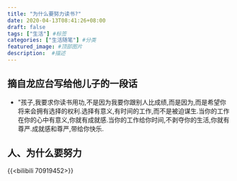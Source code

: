 ```yaml
---
title: "为什么要努力读书?"
date: 2020-04-13T08:41:26+08:00
draft: false
tags: ["生活"] #标签
categories: ["生活随笔"] #分类
featured_image: #顶部图片
description:  #描述
---
```


## 摘自龙应台写给他儿子的一段话

- "孩子,我要求你读书用功,不是因为我要你跟别人比成绩,而是因为,而是希望你将来会拥有选择的权利.选择有意义,有时间的工作,而不是被迫谋生.当你的工作在你的心中有意义,你就有成就感.当你的工作给你时间,不剥夺你的生活,你就有尊严.成就感和尊严,带给你快乐.

## 人、为什么要努力

{{<bilibili 70919452>}}

